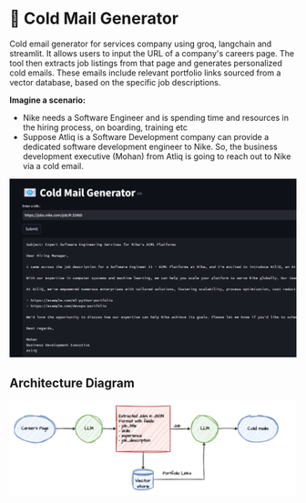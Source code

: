 # 📧 Cold Mail Generator
Cold email generator for services company using groq, langchain and streamlit. It allows users to input the URL of a company's careers page. The tool then extracts job listings from that page and generates personalized cold emails. These emails include relevant portfolio links sourced from a vector database, based on the specific job descriptions. 

**Imagine a scenario:**

- Nike needs a Software Engineer and is spending time and resources in the hiring process, on boarding, training etc
- Suppose Atliq is a Software Development company can provide a dedicated software development engineer to Nike. So, the business development executive (Mohan) from Atliq is going to reach out to Nike via a cold email.

![img.png](images/img.png)

## Architecture Diagram
![img.png](images/architecture.png)
